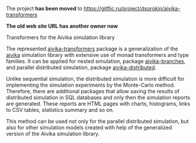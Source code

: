 The project **has been moved** to https://gitflic.ru/project/dsorokin/aivika-transformers

**The old web site URL has another owner now**

Transformers for the Aivika simulation library

The represented [aivika-transformers](http://hackage.haskell.org/package/aivika-transformers) package 
is a generalization of the [aivika](http://hackage.haskell.org/package/aivika) simulation library with 
extensive use of monad transformers and type families. It can be applied for nested simulation,
package [aivika-branches](http://hackage.haskell.org/package/aivika-branches), and
parallel distributed simulation, package [aivika-distributed](http://hackage.haskell.org/package/aivika-distributed).

Unlike sequential simulation, the distributed simulation is more difficult for implementing
the simulation experiments by the Monte-Carlo method. Therefore, there are additional packages
that allow saving the results of distributed simulation in SQL databases
and only then the simulation reports are generated. These reports are HTML pages
with charts, histograms, links to CSV tables, statistics summary and so on.

This method can be used not only for the parallel distributed simulation, but also for other 
simulation models created with help of the generalized version of the Aivika simulation library.
